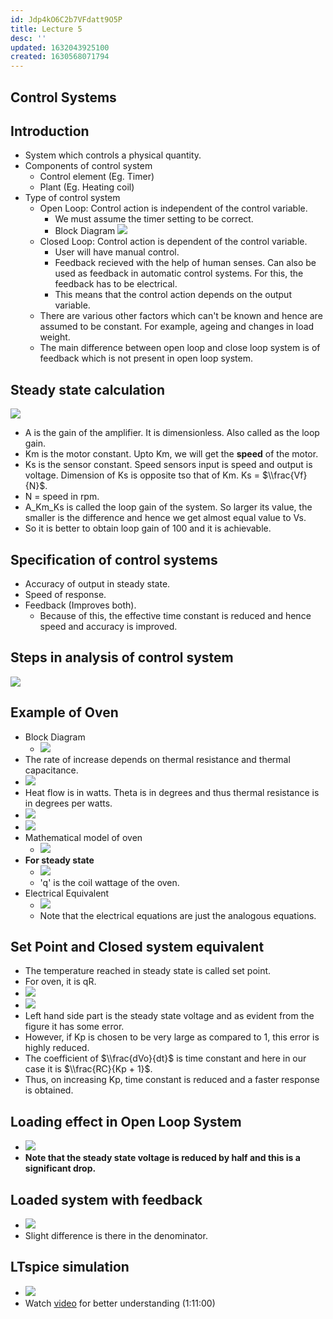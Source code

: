 ```yaml
---
id: Jdp4kO6C2b7VFdatt9O5P
title: Lecture 5
desc: ''
updated: 1632043925100
created: 1630568071794
---
```


## Control Systems

## Introduction

- System which controls a physical quantity.
- Components of control system
  - Control element (Eg. Timer)
  - Plant (Eg. Heating coil)
- Type of control system
  - Open Loop: Control action is independent of the control variable.
    - We must assume the timer setting to be correct.
    - Block Diagram
      ![](/assets/images/2021-09-02-13-09-13.png)
  - Closed Loop: Control action is dependent of the control variable.
    - User will have manual control.
    - Feedback recieved with the help of human senses. Can also be used as feedback in automatic control systems. For this, the feedback has to be electrical.
    - This means that the control action depends on the output variable.
  - There are various other factors which can't be known and hence are assumed to be constant. For example, ageing and changes in load weight. 
  - The main difference between open loop and close loop system is of feedback which is not present in open loop system.

## Steady state calculation

![](/assets/images/2021-09-02-13-20-17.png)

- A is the gain of the amplifier. It is dimensionless. Also called as the loop gain.
- Km is the motor constant. Upto Km, we will get the **speed** of the motor.
- Ks is the sensor constant. Speed sensors input is speed and output is voltage. Dimension of Ks is opposite tso that of Km. Ks = $\\frac{Vf}{N}$.
- N = speed in rpm.
- A_Km_Ks is called the loop gain of the system. So larger its value, the smaller is the difference and hence we get almost equal value to Vs.
- So it is better to obtain loop gain of 100 and it is achievable.

## Specification of control systems

- Accuracy of output in steady state.
- Speed of response.
- Feedback (Improves both).
  - Because of this, the effective time constant is reduced and hence speed and accuracy is improved.

## Steps in analysis of control system

![](/assets/images/2021-09-02-13-49-06.png)

## Example of Oven

- Block Diagram
  - ![](/assets/images/2021-09-19-14-39-38.png)
- The rate of increase depends on thermal resistance and thermal capacitance.
- ![](/assets/images/2021-09-19-14-42-28.png)
- Heat flow is in watts. Theta is in degrees and thus thermal resistance is in degrees per watts.
- ![](/assets/images/2021-09-19-14-45-07.png)
- ![](/assets/images/2021-09-19-14-45-30.png)
- Mathematical model of oven
  - ![](/assets/images/2021-09-19-14-46-21.png)
- **For steady state**
  - ![](/assets/images/2021-09-19-14-47-40.png)
  - 'q' is the coil wattage of the oven.
- Electrical Equivalent
  - ![](/assets/images/2021-09-19-14-50-15.png)
  - Note that the electrical equations are just the analogous equations.

## Set Point and Closed system equivalent

- The temperature reached in steady state is called set point.
- For oven, it is qR.
- ![](/assets/images/2021-09-19-14-53-10.png)
- ![](/assets/images/2021-09-19-14-53-30.png)
- Left hand side part is the steady state voltage and as evident from the figure it has some error.
- However, if Kp is chosen to be very large as compared to 1, this error is highly reduced.
- The coefficient of $\\frac{dVo}{dt}$ is time constant and here in our case it is $\\frac{RC}{Kp + 1}$.
- Thus, on increasing Kp, time constant is reduced and a faster response is obtained.

## Loading effect in Open Loop System

- ![](/assets/images/2021-09-19-14-57-54.png)
- **Note that the steady state voltage is reduced by half and this is a significant drop.**

## Loaded system with feedback

- ![](/assets/images/2021-09-19-14-58-56.png)
- Slight difference is there in the denominator.

## LTspice simulation

- ![](/assets/images/2021-09-19-15-01-58.png)
- Watch [video](https://drive.google.com/file/d/1-aeTFcX9shA_R6Owlvv1iaxCVnFcwAAQ/view) for better understanding (1:11:00)

